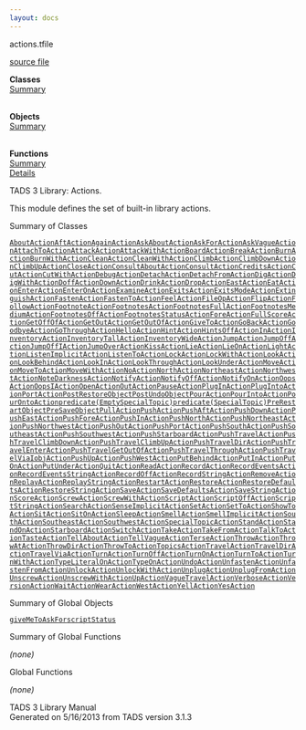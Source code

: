 ```yaml
---
layout: docs
---
```

<span class="title">actions.t</span><span class="type">file</span>

[source file](../source/actions.t.html)

**Classes**  
[Summary](#_ClassSummary_)  
 

**Objects**  
[Summary](#_ObjectSummary_)  
 

**Functions**  
[Summary](#_FunctionSummary_)  
[Details](#_Functions_)



TADS 3 Library: Actions.

This module defines the set of built-in library actions.



<span id="_ClassSummary_"></span>



<span class="hdln">Summary of Classes</span>  



[`AboutAction`](../object/AboutAction.html)[`AftAction`](../object/AftAction.html)[`AgainAction`](../object/AgainAction.html)[`AskAboutAction`](../object/AskAboutAction.html)[`AskForAction`](../object/AskForAction.html)[`AskVagueAction`](../object/AskVagueAction.html)[`AttachToAction`](../object/AttachToAction.html)[`AttackAction`](../object/AttackAction.html)[`AttackWithAction`](../object/AttackWithAction.html)[`BoardAction`](../object/BoardAction.html)[`BreakAction`](../object/BreakAction.html)[`BurnAction`](../object/BurnAction.html)[`BurnWithAction`](../object/BurnWithAction.html)[`CleanAction`](../object/CleanAction.html)[`CleanWithAction`](../object/CleanWithAction.html)[`ClimbAction`](../object/ClimbAction.html)[`ClimbDownAction`](../object/ClimbDownAction.html)[`ClimbUpAction`](../object/ClimbUpAction.html)[`CloseAction`](../object/CloseAction.html)[`ConsultAboutAction`](../object/ConsultAboutAction.html)[`ConsultAction`](../object/ConsultAction.html)[`CreditsAction`](../object/CreditsAction.html)[`CutAction`](../object/CutAction.html)[`CutWithAction`](../object/CutWithAction.html)[`DebugAction`](../object/DebugAction.html)[`DetachAction`](../object/DetachAction.html)[`DetachFromAction`](../object/DetachFromAction.html)[`DigAction`](../object/DigAction.html)[`DigWithAction`](../object/DigWithAction.html)[`DoffAction`](../object/DoffAction.html)[`DownAction`](../object/DownAction.html)[`DrinkAction`](../object/DrinkAction.html)[`DropAction`](../object/DropAction.html)[`EastAction`](../object/EastAction.html)[`EatAction`](../object/EatAction.html)[`EnterAction`](../object/EnterAction.html)[`EnterOnAction`](../object/EnterOnAction.html)[`ExamineAction`](../object/ExamineAction.html)[`ExitsAction`](../object/ExitsAction.html)[`ExitsModeAction`](../object/ExitsModeAction.html)[`ExtinguishAction`](../object/ExtinguishAction.html)[`FastenAction`](../object/FastenAction.html)[`FastenToAction`](../object/FastenToAction.html)[`FeelAction`](../object/FeelAction.html)[`FileOpAction`](../object/FileOpAction.html)[`FlipAction`](../object/FlipAction.html)[`FollowAction`](../object/FollowAction.html)[`FootnoteAction`](../object/FootnoteAction.html)[`FootnotesAction`](../object/FootnotesAction.html)[`FootnotesFullAction`](../object/FootnotesFullAction.html)[`FootnotesMediumAction`](../object/FootnotesMediumAction.html)[`FootnotesOffAction`](../object/FootnotesOffAction.html)[`FootnotesStatusAction`](../object/FootnotesStatusAction.html)[`ForeAction`](../object/ForeAction.html)[`FullScoreAction`](../object/FullScoreAction.html)[`GetOffOfAction`](../object/GetOffOfAction.html)[`GetOutAction`](../object/GetOutAction.html)[`GetOutOfAction`](../object/GetOutOfAction.html)[`GiveToAction`](../object/GiveToAction.html)[`GoBackAction`](../object/GoBackAction.html)[`GoodbyeAction`](../object/GoodbyeAction.html)[`GoThroughAction`](../object/GoThroughAction.html)[`HelloAction`](../object/HelloAction.html)[`HintAction`](../object/HintAction.html)[`HintsOffAction`](../object/HintsOffAction.html)[`InAction`](../object/InAction.html)[`InventoryAction`](../object/InventoryAction.html)[`InventoryTallAction`](../object/InventoryTallAction.html)[`InventoryWideAction`](../object/InventoryWideAction.html)[`JumpAction`](../object/JumpAction.html)[`JumpOffAction`](../object/JumpOffAction.html)[`JumpOffIAction`](../object/JumpOffIAction.html)[`JumpOverAction`](../object/JumpOverAction.html)[`KissAction`](../object/KissAction.html)[`LieAction`](../object/LieAction.html)[`LieOnAction`](../object/LieOnAction.html)[`LightAction`](../object/LightAction.html)[`ListenImplicitAction`](../object/ListenImplicitAction.html)[`ListenToAction`](../object/ListenToAction.html)[`LockAction`](../object/LockAction.html)[`LockWithAction`](../object/LockWithAction.html)[`LookAction`](../object/LookAction.html)[`LookBehindAction`](../object/LookBehindAction.html)[`LookInAction`](../object/LookInAction.html)[`LookThroughAction`](../object/LookThroughAction.html)[`LookUnderAction`](../object/LookUnderAction.html)[`MoveAction`](../object/MoveAction.html)[`MoveToAction`](../object/MoveToAction.html)[`MoveWithAction`](../object/MoveWithAction.html)[`NoAction`](../object/NoAction.html)[`NorthAction`](../object/NorthAction.html)[`NortheastAction`](../object/NortheastAction.html)[`NorthwestAction`](../object/NorthwestAction.html)[`NoteDarknessAction`](../object/NoteDarknessAction.html)[`NotifyAction`](../object/NotifyAction.html)[`NotifyOffAction`](../object/NotifyOffAction.html)[`NotifyOnAction`](../object/NotifyOnAction.html)[`OopsAction`](../object/OopsAction.html)[`OopsIAction`](../object/OopsIAction.html)[`OpenAction`](../object/OpenAction.html)[`OutAction`](../object/OutAction.html)[`PauseAction`](../object/PauseAction.html)[`PlugInAction`](../object/PlugInAction.html)[`PlugIntoAction`](../object/PlugIntoAction.html)[`PortAction`](../object/PortAction.html)[`PostRestoreObject`](../object/PostRestoreObject.html)[`PostUndoObject`](../object/PostUndoObject.html)[`PourAction`](../object/PourAction.html)[`PourIntoAction`](../object/PourIntoAction.html)[`PourOntoAction`](../object/PourOntoAction.html)[`predicate(EmptySpecialTopic)`](../object/predicate(EmptySpecialTopic).html)[`predicate(SpecialTopic)`](../object/predicate(SpecialTopic).html)[`PreRestartObject`](../object/PreRestartObject.html)[`PreSaveObject`](../object/PreSaveObject.html)[`PullAction`](../object/PullAction.html)[`PushAction`](../object/PushAction.html)[`PushAftAction`](../object/PushAftAction.html)[`PushDownAction`](../object/PushDownAction.html)[`PushEastAction`](../object/PushEastAction.html)[`PushForeAction`](../object/PushForeAction.html)[`PushInAction`](../object/PushInAction.html)[`PushNorthAction`](../object/PushNorthAction.html)[`PushNortheastAction`](../object/PushNortheastAction.html)[`PushNorthwestAction`](../object/PushNorthwestAction.html)[`PushOutAction`](../object/PushOutAction.html)[`PushPortAction`](../object/PushPortAction.html)[`PushSouthAction`](../object/PushSouthAction.html)[`PushSoutheastAction`](../object/PushSoutheastAction.html)[`PushSouthwestAction`](../object/PushSouthwestAction.html)[`PushStarboardAction`](../object/PushStarboardAction.html)[`PushTravelAction`](../object/PushTravelAction.html)[`PushTravelClimbDownAction`](../object/PushTravelClimbDownAction.html)[`PushTravelClimbUpAction`](../object/PushTravelClimbUpAction.html)[`PushTravelDirAction`](../object/PushTravelDirAction.html)[`PushTravelEnterAction`](../object/PushTravelEnterAction.html)[`PushTravelGetOutOfAction`](../object/PushTravelGetOutOfAction.html)[`PushTravelThroughAction`](../object/PushTravelThroughAction.html)[`PushTravelViaIobjAction`](../object/PushTravelViaIobjAction.html)[`PushUpAction`](../object/PushUpAction.html)[`PushWestAction`](../object/PushWestAction.html)[`PutBehindAction`](../object/PutBehindAction.html)[`PutInAction`](../object/PutInAction.html)[`PutOnAction`](../object/PutOnAction.html)[`PutUnderAction`](../object/PutUnderAction.html)[`QuitAction`](../object/QuitAction.html)[`ReadAction`](../object/ReadAction.html)[`RecordAction`](../object/RecordAction.html)[`RecordEventsAction`](../object/RecordEventsAction.html)[`RecordEventsStringAction`](../object/RecordEventsStringAction.html)[`RecordOffAction`](../object/RecordOffAction.html)[`RecordStringAction`](../object/RecordStringAction.html)[`RemoveAction`](../object/RemoveAction.html)[`ReplayAction`](../object/ReplayAction.html)[`ReplayStringAction`](../object/ReplayStringAction.html)[`RestartAction`](../object/RestartAction.html)[`RestoreAction`](../object/RestoreAction.html)[`RestoreDefaultsAction`](../object/RestoreDefaultsAction.html)[`RestoreStringAction`](../object/RestoreStringAction.html)[`SaveAction`](../object/SaveAction.html)[`SaveDefaultsAction`](../object/SaveDefaultsAction.html)[`SaveStringAction`](../object/SaveStringAction.html)[`ScoreAction`](../object/ScoreAction.html)[`ScrewAction`](../object/ScrewAction.html)[`ScrewWithAction`](../object/ScrewWithAction.html)[`ScriptAction`](../object/ScriptAction.html)[`ScriptOffAction`](../object/ScriptOffAction.html)[`ScriptStringAction`](../object/ScriptStringAction.html)[`SearchAction`](../object/SearchAction.html)[`SenseImplicitAction`](../object/SenseImplicitAction.html)[`SetAction`](../object/SetAction.html)[`SetToAction`](../object/SetToAction.html)[`ShowToAction`](../object/ShowToAction.html)[`SitAction`](../object/SitAction.html)[`SitOnAction`](../object/SitOnAction.html)[`SleepAction`](../object/SleepAction.html)[`SmellAction`](../object/SmellAction.html)[`SmellImplicitAction`](../object/SmellImplicitAction.html)[`SouthAction`](../object/SouthAction.html)[`SoutheastAction`](../object/SoutheastAction.html)[`SouthwestAction`](../object/SouthwestAction.html)[`SpecialTopicAction`](../object/SpecialTopicAction.html)[`StandAction`](../object/StandAction.html)[`StandOnAction`](../object/StandOnAction.html)[`StarboardAction`](../object/StarboardAction.html)[`SwitchAction`](../object/SwitchAction.html)[`TakeAction`](../object/TakeAction.html)[`TakeFromAction`](../object/TakeFromAction.html)[`TalkToAction`](../object/TalkToAction.html)[`TasteAction`](../object/TasteAction.html)[`TellAboutAction`](../object/TellAboutAction.html)[`TellVagueAction`](../object/TellVagueAction.html)[`TerseAction`](../object/TerseAction.html)[`ThrowAction`](../object/ThrowAction.html)[`ThrowAtAction`](../object/ThrowAtAction.html)[`ThrowDirAction`](../object/ThrowDirAction.html)[`ThrowToAction`](../object/ThrowToAction.html)[`TopicsAction`](../object/TopicsAction.html)[`TravelAction`](../object/TravelAction.html)[`TravelDirAction`](../object/TravelDirAction.html)[`TravelViaAction`](../object/TravelViaAction.html)[`TurnAction`](../object/TurnAction.html)[`TurnOffAction`](../object/TurnOffAction.html)[`TurnOnAction`](../object/TurnOnAction.html)[`TurnToAction`](../object/TurnToAction.html)[`TurnWithAction`](../object/TurnWithAction.html)[`TypeLiteralOnAction`](../object/TypeLiteralOnAction.html)[`TypeOnAction`](../object/TypeOnAction.html)[`UndoAction`](../object/UndoAction.html)[`UnfastenAction`](../object/UnfastenAction.html)[`UnfastenFromAction`](../object/UnfastenFromAction.html)[`UnlockAction`](../object/UnlockAction.html)[`UnlockWithAction`](../object/UnlockWithAction.html)[`UnplugAction`](../object/UnplugAction.html)[`UnplugFromAction`](../object/UnplugFromAction.html)[`UnscrewAction`](../object/UnscrewAction.html)[`UnscrewWithAction`](../object/UnscrewWithAction.html)[`UpAction`](../object/UpAction.html)[`VagueTravelAction`](../object/VagueTravelAction.html)[`VerboseAction`](../object/VerboseAction.html)[`VersionAction`](../object/VersionAction.html)[`WaitAction`](../object/WaitAction.html)[`WearAction`](../object/WearAction.html)[`WestAction`](../object/WestAction.html)[`YellAction`](../object/YellAction.html)[`YesAction`](../object/YesAction.html)
<span id="_ObjectSummary_"></span>



<span class="hdln">Summary of Global Objects</span>  



[`giveMeToAskFor`](../object/giveMeToAskFor.html)[`scriptStatus`](../object/scriptStatus.html)
<span id="FunctionSummary_"></span>



<span class="hdln">Summary of Global Functions</span>  



*(none)* <span id="_Functions_"></span>



<span class="hdln">Global Functions</span>  



*(none)*



TADS 3 Library Manual  
Generated on 5/16/2013 from TADS version 3.1.3


